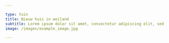 ```yaml
---

type: tuin
title: Nieuw huis in weiland
subtitle: Lorem ipsum dolor sit amet, consectetur adipiscing elit, sed do eiusmod tempor incididunt ut labore et dolore magna aliqua.
image: /images/example_image.jpg

---
```

